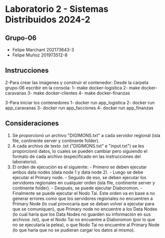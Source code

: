# Laboratorio 2 - Sistemas Distribuidos 2024-2

## Grupo-06

- Felipe Marchant 202173643-3
- Felipe Muñoz 201973512-8

## Instrucciones

2-Para crear las imagenes y construir el contenedor:
Desde la carpeta grupo-06 escribir en la consola:
1- make docker-logistica
2- make docker-caravanas
3- make docker-clientes
4- make docker-finanzas

3-Para iniciar los contenedores
1- docker run app_logistica
2- docker run app_caravanas
3- docker run app_facciones
4- docker run app_finanzas

## Consideraciones

1. Se proporcionó un archivo "DIGIMONS.txt" a cada servidor regional (isla file, continente server y continente folder).
2. A cada archivo de texto .txt ("DIGIMONS.txt" e "input.txt") se les proporcionó datos, lo cuales se pueden cambiar pero siguiendo el formato de cada archivo (especificado en las instrucciones del laboratorio).
3. El orden de ejecución es el siguiente: - Primero se deben ejecutar ambos data nodes (data node 1 y data node 2). - Luego se debe ejecutar el Primary node. - Seguido de eso, se deben ejecutar los servidores regionales en cualquier orden (isla file, continente server y continente folder). - Después, se puede ejecutar Diaboromon. - Finalmente se puede ejecutar el Nodo Tai.
   Este orden va en base a no generar errores como que los servidores regionales no encuentren a Primary Node (lo cual provocaría que se deban volver a ejecutar para que se comuniquen), que Primary node no encuentre a los Data Nodes (lo cual haría que los Data Nodes no guarden su información en sus archivos .txt), que el Nodo Tai no encuentre a Diaboromon (por lo que no se ejecutaría la pelea), o que Nodo Tai no encuentre al Primary Node (lo que haría que no se pudieran cargar los datos al mismo).
